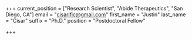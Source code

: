 +++
current_position = ["Research Scientist", "Abide Therapeutics", "San Diego, CA"]
email = "cisarific@gmail.com"
first_name = "Justin"
last_name = "Cisar"
suffix = "Ph.D."
position = "Postdoctoral Fellow"

+++

